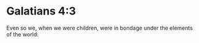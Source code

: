 # Galatians 4:3

Even so we, when we were children, were in bondage under the elements of the world: